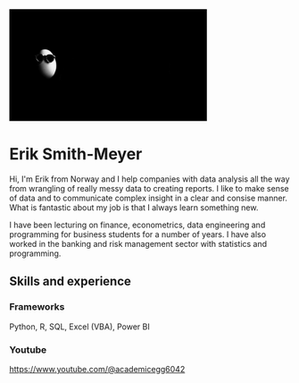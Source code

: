 <img src=https://github.com/eriksmithmeyer/eriksmithmeyer/blob/main/academicegg-banner%20-%20thumbnail_original.png height=200>

# Erik Smith-Meyer

Hi, I'm Erik from Norway and I help companies with data analysis all the way from wrangling of really messy data to creating reports. I like to make sense of data and to communicate complex insight in a clear and consise manner. What is fantastic about my job is that I always learn something new.

I have been lecturing on finance, econometrics, data engineering and programming for business students for a number of years. I have also worked in the banking and risk management sector with statistics and programming.

## Skills and experience
### Frameworks
Python, R, SQL, Excel (VBA), Power BI

### Youtube
https://www.youtube.com/@academicegg6042






<!--
**eriksmithmeyer/eriksmithmeyer** is a ✨ _special_ ✨ repository because its `README.md` (this file) appears on your GitHub profile.

Here are some ideas to get you started:

- 🔭 I’m currently working on ...
- 🌱 I’m currently learning ...
- 👯 I’m looking to collaborate on ...
- 🤔 I’m looking for help with ...
- 💬 Ask me about ...
- 📫 How to reach me: ...
- 😄 Pronouns: ...
- ⚡ Fun fact: ...
-->
